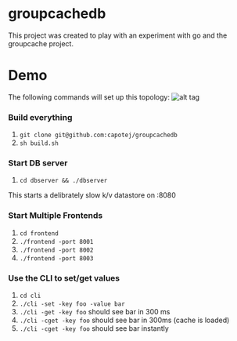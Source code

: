 # groupcachedb
This project was created to play with an experiment with go and the groupcache project.

# Demo
The following commands will set up this topology:
![alt tag](https://raw.github.com/capotej/groupcache-db-experiment/topology.png)


### Build everything

1. ```git clone git@github.com:capotej/groupcachedb```
2. ```sh build.sh```

### Start DB server

1. ```cd dbserver && ./dbserver```

This starts a delibrately slow k/v datastore on :8080

### Start Multiple Frontends

1. ```cd frontend```
2. ```./frontend -port 8001```
3. ```./frontend -port 8002```
4. ```./frontend -port 8003```

### Use the CLI to set/get values

1. ```cd cli```
2. ```./cli -set -key foo -value bar```
3. ```./cli -get -key foo``` should see bar in 300 ms
4. ```./cli -cget -key foo``` should see bar in 300ms (cache is loaded)
5. ```./cli -cget -key foo``` should see bar instantly
